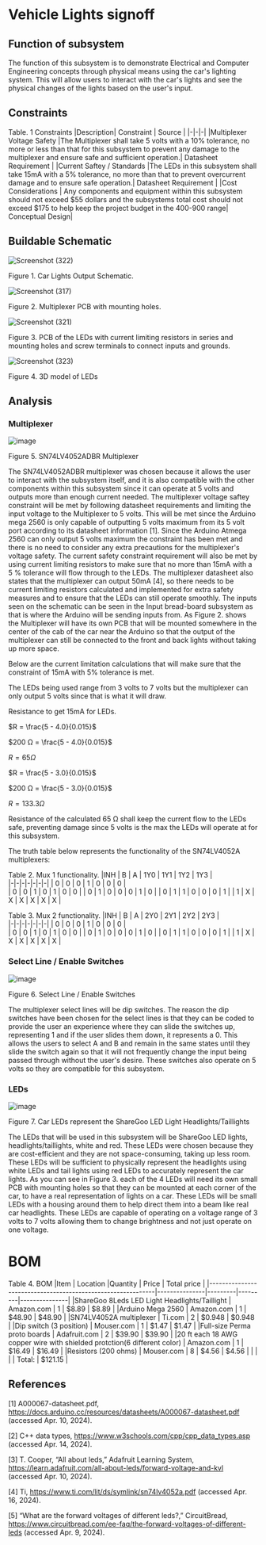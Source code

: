 # Vehicle Lights signoff
## Function of subsystem 
The function of this subsystem is to demonstrate Electrical and Computer Engineering concepts through physical means using the car's lighting system. This will allow users to interact with the car's lights and see the physical changes of the lights based on the user's input.  

## Constraints
Table. 1 Constraints
|Description| Constraint | Source |
|-|-|-|
|Multiplexer Voltage Safety  |The Multiplexer shall take 5 volts with a 10% tolerance, no more or less than that for this subsystem to prevent any damage to the multiplexer and ensure safe and sufficient operation.| Datasheet Requirement |
|Current Saftey / Standards |The LEDs in this subsystem shall take 15mA with a 5% tolerance, no more than that to prevent overcurrent damage and to ensure safe operation.| Datasheet Requirement  |
|Cost Considerations | Any components and equipment within this subsystem should not exceed $55 dollars and the subsystems total cost should not exceed $175 to help keep the project budget in the 400-900 range| Conceptual Design| 





      
## Buildable Schematic
![Screenshot (322)](https://github.com/abdoulm366/TTU-Capstone--Electrical-Class-Kit/assets/157627496/0826285e-c91f-42e8-a395-ecd25681fa3b)


Figure 1. Car Lights Output Schematic. 

![Screenshot (317)](https://github.com/abdoulm366/TTU-Capstone--Electrical-Class-Kit/assets/157627496/c1c1b6a9-e22a-4866-91fc-0fe491469af4)

Figure 2. Multiplexer PCB with mounting holes. 


![Screenshot (321)](https://github.com/abdoulm366/TTU-Capstone--Electrical-Class-Kit/assets/157627496/218034d1-7a84-45b0-af0e-7b1d60637be3)


Figure 3. PCB of the LEDs with current limiting resistors in series and mounting holes and screw terminals to connect inputs and grounds.

![Screenshot (323)](https://github.com/abdoulm366/TTU-Capstone--Electrical-Class-Kit/assets/157627496/7931095b-5143-4461-ba32-e78081eece55)

Figure 4. 3D model of LEDs


## Analysis 

### Multiplexer
![image](https://github.com/abdoulm366/TTU-Capstone--Electrical-Class-Kit/assets/157627496/89394064-4bc7-4da3-8cb0-3c5bbf387919)

Figure 5. SN74LV4052ADBR Multiplexer

The SN74LV4052ADBR multiplexer was chosen because it allows the user to interact with the subsystem itself, and it is also compatible with the other components within this subsystem since it can operate at 5 volts and outputs more than enough current needed. The multiplexer voltage saftey constraint will be met by following datasheet requirements and limiting the input voltage to the Multiplexer to 5 volts. This will be met since the Arduino mega 2560 is only capable of outputting 5 volts maximum from its 5 volt port according to its datasheet information [1]. Since the Arduino Atmega 2560 can only output 5 volts maximum the constraint has been met and there is no need to consider any extra precautions for the multiplexer's voltage safety. 
The current safety constraint requirement will also be met by using current limiting resistors to make sure that no more than 15mA with a 5 % tolerance will flow through to the LEDs. The multiplexer datasheet also states that the multiplexer can output 50mA [4], so there needs to be current limiting resistors calculated and implemented for extra safety measures and to ensure that the LEDs can still operate smoothly. The inputs seen on the schematic can be seen in the Input bread-board subsystem as that is where the Arduino will be sending inputs from. 
 As Figure 2. shows the Multiplexer will have its own PCB that will be mounted somewhere in the center of the cab of the car near the Arduino so that the output of the multiplexer can still be connected to the front and back lights without taking up more space.  

Below are the current limitation calculations that will make sure that the constraint of 15mA with 5% tolerance is met. 

The LEDs being used range from 3 volts to 7 volts but the multiplexer can only output 5 volts since that is what it will draw. 

Resistance to get 15mA for LEDs.

$R  = \frac{5 - 4.0}{0.015}$

$200 Ω  = \frac{5 - 4.0}{0.015}$

$R = 65 Ω$ 

$R  = \frac{5 - 3.0}{0.015}$

$200 Ω  = \frac{5 - 3.0}{0.015}$

$R = 133.3 Ω$ 




Resistance of the calculated 65 Ω shall keep the current flow to the LEDs safe, preventing damage since 5 volts is the max the LEDs will operate at for this subsystem. 


The truth table below represents the functionality of the SN74LV4052A multiplexers:

Table 2. Mux 1 functionality. 
|INH | B | A | 1Y0 | 1Y1 | 1Y2 | 1Y3 |                                               
|-|-|-|-|-|-|-|
| 0 | 0 | 0 | 1 | 0 | 0 | 0 |                        
| 0 | 0 | 1 | 0 | 1 | 0 | 0 |
| 0 | 1 | 0 | 0 | 0 | 1 | 0 |
| 0 | 1 | 1 | 0 | 0 | 0 | 1 |
| 1 | X | X | X | X | X | X |

Table 3. Mux 2 functionality. 
|INH | B | A | 2Y0 | 2Y1 | 2Y2 | 2Y3 |                                               
|-|-|-|-|-|-|-|
| 0 | 0 | 0 | 1 | 0 | 0 | 0 |                        
| 0 | 0 | 1 | 0 | 1 | 0 | 0 |
| 0 | 1 | 0 | 0 | 0 | 1 | 0 |
| 0 | 1 | 1 | 0 | 0 | 0 | 1 |
| 1 | X | X | X | X | X | X |

### Select Line / Enable Switches
![image](https://github.com/abdoulm366/TTU-Capstone--Electrical-Class-Kit/assets/157627496/7b1153e0-8184-4d8b-8c49-61c1156ea3d0)

Figure 6. Select Line / Enable Switches

The multiplexer select lines will be dip switches. The reason the dip switches have been chosen for the select lines is that they can be coded to provide the user an experience where they can slide the switches up, representing 1 and if the user slides them down, it represents a 0. This allows the users to select A and B and remain in the same states until they slide the switch again so that it will not frequently change the input being passed through without the user's desire.  These switches also operate on 5 volts so they are compatible for this subsystem. 

### LEDs
![image](https://github.com/abdoulm366/TTU-Capstone--Electrical-Class-Kit/assets/157627496/c5ac830f-2bb1-4990-865d-90e1dc553631)

Figure 7. Car LEDs represent the ShareGoo LED Light Headlights/Taillights

The LEDs that will be used in this subsystem will be ShareGoo LED lights, headlights/taillights, white and red. These LEDs were chosen because they are cost-efficient and they are not space-consuming, taking up less room. These LEDs will be sufficient to physically represent the headlights using white LEDs and tail lights using red LEDs to accurately represent the car lights. As you can see in Figure 3. each of the 4 LEDs will need its own small PCB with mounting holes so that they can be mounted at each corner of the car, to have a real representation of lights on a car. These LEDs will be small LEDs with a housing around them to help direct them into a beam like real car headlights. These LEDs are capable of operating on a voltage range of 3 volts to 7 volts allowing them to change brightness and not just operate on one voltage. 


# BOM 
Table 4. BOM
|Item                                                         |	Location	    |Quantity |	Price 	| Total price   |
|-------------------------------------------------------------|---------------|---------|---------|---------------|
|ShareGoo 8Leds LED Light Headlights/Taillight                             |	Amazon.com	| 1	      | $8.89	  | $8.89         |
|Arduino Mega 2560	                                          | Amazon.com	  | 1	      | $48.90	| $48.90        |
|SN74LV4052A multiplexer |	Ti.com	      | 2	      | $0.948	  | $0.948         |
|Dip switch  (3 position)                     |	Mouser.com 	| 1	      | $1.47	  | $1.47         |
|Full-size Perma proto boards	                                | Adafruit.com	| 2	      | $39.90	| $39.90        |
|20 ft each 18 AWG copper wire with shielded protction(6 different color)                | Amazon.com	| 1	      | $16.49	| $16.49        |
|Resistors (200 ohms)                                | Mouser.com	| 8	      | $4.56 | $4.56       |
|		                                                          |               |         | Total:  |	$121.15      |

## References 

[1] A000067-datasheet.pdf, https://docs.arduino.cc/resources/datasheets/A000067-datasheet.pdf (accessed Apr. 10, 2024).   

[2] C++ data types, https://www.w3schools.com/cpp/cpp_data_types.asp (accessed Apr. 14, 2024).

[3] T. Cooper, “All about leds,” Adafruit Learning System, https://learn.adafruit.com/all-about-leds/forward-voltage-and-kvl (accessed Apr. 10, 2024). 

[4] Ti, https://www.ti.com/lit/ds/symlink/sn74lv4052a.pdf (accessed Apr. 16, 2024). 

[5] “What are the forward voltages of different leds?,” CircuitBread, https://www.circuitbread.com/ee-faq/the-forward-voltages-of-different-leds (accessed Apr. 9, 2024). 

 
